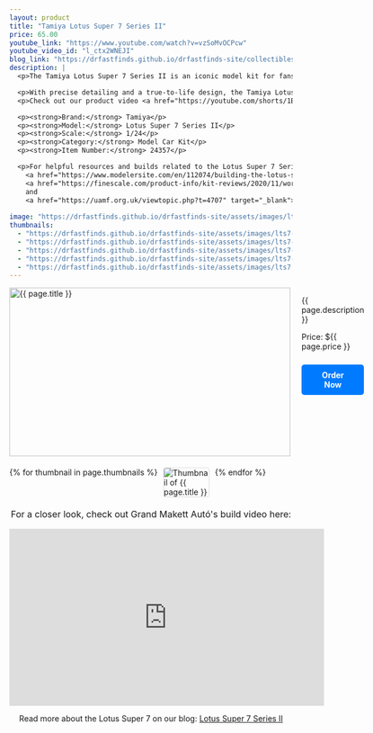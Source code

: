 ```yaml
---
layout: product
title: "Tamiya Lotus Super 7 Series II"
price: 65.00
youtube_link: "https://www.youtube.com/watch?v=vzSoMvOCPcw"
youtube_video_id: "l_ctx2WNEJI"
blog_link: "https://drfastfinds.github.io/drfastfinds-site/collectibles/model%20kits/tamiya/lotus%20super%207/classic%20cars/2024/09/25/lotus-super7.html"
description: |
  <p>The Tamiya Lotus Super 7 Series II is an iconic model kit for fans of classic roadsters. Known for its lightweight design and incredible performance, this model kit captures the essence of the legendary Lotus Super 7. Whether you're a car enthusiast or a model kit hobbyist, this is a fantastic addition to your collection.</p>

  <p>With precise detailing and a true-to-life design, the Tamiya Lotus Super 7 offers both beginners and seasoned model builders a rewarding experience. Relive the golden age of British roadsters with this high-quality kit from Tamiya.</p>
  <p>Check out our product video <a href="https://youtube.com/shorts/1BtwaSTqewc?feature=share" target="_blank">here</a>.</p>

  <p><strong>Brand:</strong> Tamiya</p>
  <p><strong>Model:</strong> Lotus Super 7 Series II</p>
  <p><strong>Scale:</strong> 1/24</p>
  <p><strong>Category:</strong> Model Car Kit</p>
  <p><strong>Item Number:</strong> 24357</p>

  <p>For helpful resources and builds related to the Lotus Super 7 Series II, check out these links: 
    <a href="https://www.modelersite.com/en/112074/building-the-lotus-super-7-series-ii-for-beginners--tamiya-24046-1-24-scale" target="_blank">Building the Lotus Super 7 Series II for Beginners</a>, 
    <a href="https://finescale.com/product-info/kit-reviews/2020/11/workbench-review-tamiya-lotus-super-7-series-ii" target="_blank">Workbench Review: Tamiya Lotus Super 7 Series II</a>, 
    and 
    <a href="https://uamf.org.uk/viewtopic.php?t=4707" target="_blank">UAMF Forum Discussion</a>.</p>
  
image: "https://drfastfinds.github.io/drfastfinds-site/assets/images/lts7.jpg"
thumbnails:
  - "https://drfastfinds.github.io/drfastfinds-site/assets/images/lts7-1.jpg"
  - "https://drfastfinds.github.io/drfastfinds-site/assets/images/lts7-2.jpg"
  - "https://drfastfinds.github.io/drfastfinds-site/assets/images/lts7-3.jpg"
  - "https://drfastfinds.github.io/drfastfinds-site/assets/images/lts7-4.jpg"
  - "https://drfastfinds.github.io/drfastfinds-site/assets/images/lts7.jpg"
---
```


<div class="product-detail">
    <div class="product-image-box">
        <img class="main-image" src="{{ page.image }}" alt="{{ page.title }}">
    </div>
    <div class="product-text">
        <p>{{ page.description }}</p>
        <p>Price: ${{ page.price }}</p>
        <a href="{{ site.baseurl }}/order" class="buy-now">Order Now</a>
    </div>
</div>

<div class="thumbnail-carousel">
    {% for thumbnail in page.thumbnails %}
    <img class="thumbnail" src="{{ thumbnail }}" alt="Thumbnail of {{ page.title }}">
    {% endfor %}
</div>

<div style="text-align: center;">
    <p class="youtube-link">For a closer look, check out Grand Makett Autó's build video here:</p>
    <iframe width="560" height="315" src="https://www.youtube.com/embed/vzSoMvOCPcw" frameborder="0" allowfullscreen></iframe>
    <p>Read more about the Lotus Super 7 on our blog: 
        <a href="https://drfastfinds.github.io/drfastfinds-site/collectibles/model%20kits/tamiya/lotus%20super%207/classic%20cars/2024/09/25/lotus-super7.html" target="_blank">Lotus Super 7 Series II</a>
    </p>
</div>

<style>
.product-detail {
    display: flex;
    align-items: flex-start;
    gap: 20px;
    margin-bottom: 20px;
}

.product-image-box {
    flex-shrink: 0;
    width: 500px; 
    height: 300px; 
    overflow: hidden; 
}

.main-image {
    width: 100%; 
    height: 100%; 
    object-fit: contain; 
    display: block;
}

.product-text {
    max-width: 400px;
    flex-grow: 1;
}

.thumbnail-carousel {
    margin-top: 20px;
    display: flex;
    flex-wrap: wrap; 
    gap: 10px;
    justify-content: flex-start;
}

.thumbnail {
    max-width: 80px;
    cursor: pointer;
    border: 1px solid #ddd;
    border-radius: 4px;
}

.youtube-link {
    text-align: center;
    margin-top: 20px;
    font-size: 16px;
}

.buy-now {
    display: inline-block;
    padding: 10px 20px;
    margin-top: 10px;
    background-color: #007bff;
    color: #fff;
    text-decoration: none;
    border-radius: 5px;
    font-weight: bold;
    text-align: center;
}

.buy-now:hover {
    background-color: #0056b3;
}
</style>

<script>
document.addEventListener('DOMContentLoaded', function() {
    const mainImage = document.querySelector('.main-image');
    const thumbnails = document.querySelectorAll('.thumbnail');

    thumbnails.forEach(thumbnail => {
        thumbnail.addEventListener('click', function() {
            mainImage.src = this.src;
        });
    });
});
</script>
